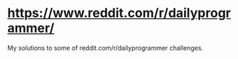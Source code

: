 # https://www.reddit.com/r/dailyprogrammer/
My solutions to some of reddit.com/r/dailyprogrammer challenges.
